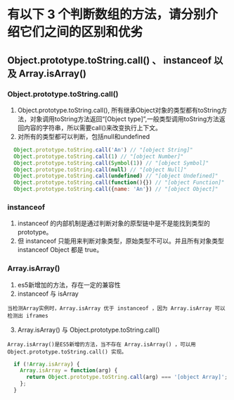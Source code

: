 # 有以下 3 个判断数组的方法，请分别介绍它们之间的区别和优劣
## Object.prototype.toString.call() 、 instanceof 以及 Array.isArray()

### Object.prototype.toString.call()
  1. Object.prototype.toString.call(), 所有继承Object对象的类型都有toString方法，对象调用toString方法返回“[Object type]”,一般类型调用toString方法返回内容的字符串，所以需要call()来改变执行上下文。
  2. 对所有的类型都可以判断，包括null和undefined 

```javascript
  Object.prototype.toString.call('An') // "[object String]"
  Object.prototype.toString.call(1) // "[object Number]"
  Object.prototype.toString.call(Symbol(1)) // "[object Symbol]"
  Object.prototype.toString.call(null) // "[object Null]"
  Object.prototype.toString.call(undefined) // "[object Undefined]"
  Object.prototype.toString.call(function(){}) // "[object Function]"
  Object.prototype.toString.call({name: 'An'}) // "[object Object]"
```

###   instanceof
  1.  instanceof  的内部机制是通过判断对象的原型链中是不是能找到类型的 prototype。
  2. 但 instanceof 只能用来判断对象类型，原始类型不可以。并且所有对象类型 instanceof Object 都是 true。

### Array.isArray()
  1. es5新增加的方法，存在一定的兼容性
  2. instanceof 与 isArray

    当检测Array实例时，Array.isArray 优于 instanceof ，因为 Array.isArray 可以检测出 iframes
  3. Array.isArray() 与 Object.prototype.toString.call()

    Array.isArray()是ES5新增的方法，当不存在 Array.isArray() ，可以用 Object.prototype.toString.call() 实现。

```javascript
  if (!Array.isArray) {
    Array.isArray = function(arg) {
      return Object.prototype.toString.call(arg) === '[object Array]';
    };
  }
```  
